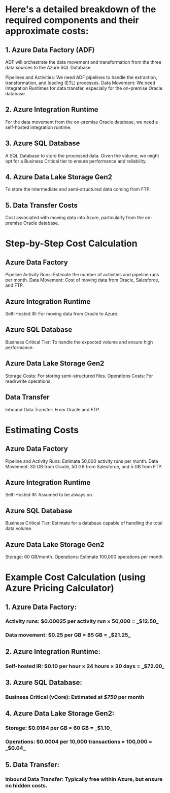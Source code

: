 # Here's a detailed breakdown of the required components and their approximate costs:

## 1. Azure Data Factory (ADF)
ADF will orchestrate the data movement and transformation from the three data sources to the Azure SQL Database.

Pipelines and Activities: We need ADF pipelines to handle the extraction, transformation, and loading (ETL) processes.
Data Movement: We need Integration Runtimes for data transfer, especially for the on-premise Oracle database.

## 2. Azure Integration Runtime
For the data movement from the on-premise Oracle database, we need a self-hosted integration runtime.

## 3. Azure SQL Database
A SQL Database to store the processed data. Given the volume, we might opt for a Business Critical tier to ensure performance and reliability.

## 4. Azure Data Lake Storage Gen2
To store the intermediate and semi-structured data coming from FTP.

## 5. Data Transfer Costs
Cost associated with moving data into Azure, particularly from the on-premise Oracle database.

# Step-by-Step Cost Calculation
## Azure Data Factory
Pipeline Activity Runs: Estimate the number of activities and pipeline runs per month.
Data Movement: Cost of moving data from Oracle, Salesforce, and FTP.

## Azure Integration Runtime
Self-Hosted IR: For moving data from Oracle to Azure.

## Azure SQL Database
Business Critical Tier: To handle the expected volume and ensure high performance.

## Azure Data Lake Storage Gen2
Storage Costs: For storing semi-structured files.
Operations Costs: For read/write operations.

## Data Transfer
Inbound Data Transfer: From Oracle and FTP.

# Estimating Costs
## Azure Data Factory
Pipeline and Activity Runs: Estimate 50,000 activity runs per month.
Data Movement: 30 GB from Oracle, 50 GB from Salesforce, and 5 GB from FTP.

## Azure Integration Runtime
Self-Hosted IR: Assumed to be always on.

## Azure SQL Database
Business Critical Tier: Estimate for a database capable of handling the total data volume.

## Azure Data Lake Storage Gen2
Storage: 60 GB/month.
Operations: Estimate 100,000 operations per month.

# Example Cost Calculation (using Azure Pricing Calculator)
## 1. Azure Data Factory:
### Activity runs: $0.00025 per activity run × 50,000 = _$12.50_
### Data movement: $0.25 per GB × 85 GB = _$21.25_

## 2. Azure Integration Runtime:
### Self-hosted IR: $0.10 per hour × 24 hours × 30 days = _$72.00_

## 3. Azure SQL Database:
### Business Critical (vCore): Estimated at _$750_ per month

## 4. Azure Data Lake Storage Gen2:
### Storage: $0.0184 per GB × 60 GB = _$1.10_
### Operations: $0.0004 per 10,000 transactions × 100,000 = _$0.04_

## 5. Data Transfer:
### Inbound Data Transfer: Typically free within Azure, but ensure no hidden costs.
